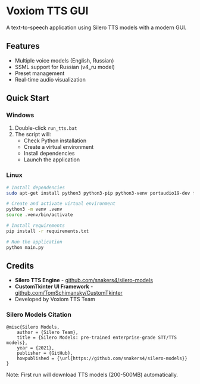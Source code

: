 # Voxiom TTS GUI

A text-to-speech application using Silero TTS models with a modern GUI.

## Features
- Multiple voice models (English, Russian)
- SSML support for Russian (v4_ru model)
- Preset management
- Real-time audio visualization

## Quick Start

### Windows
1. Double-click `run_tts.bat`
2. The script will:
   - Check Python installation
   - Create a virtual environment
   - Install dependencies
   - Launch the application

### Linux
```bash
# Install dependencies
sudo apt-get install python3 python3-pip python3-venv portaudio19-dev ffmpeg

# Create and activate virtual environment
python3 -m venv .venv
source .venv/bin/activate

# Install requirements
pip install -r requirements.txt

# Run the application
python main.py
```

## Credits
- **Silero TTS Engine** - [github.com/snakers4/silero-models](https://github.com/snakers4/silero-models)
- **CustomTkinter UI Framework** - [github.com/TomSchimansky/CustomTkinter](https://github.com/TomSchimansky/CustomTkinter)
- Developed by Voxiom TTS Team

### Silero Models Citation
```
@misc{Silero Models,
    author = {Silero Team},
    title = {Silero Models: pre-trained enterprise-grade STT/TTS models},
    year = {2021},
    publisher = {GitHub},
    howpublished = {\url{https://github.com/snakers4/silero-models}}
}
```

Note: First run will download TTS models (200-500MB) automatically.
